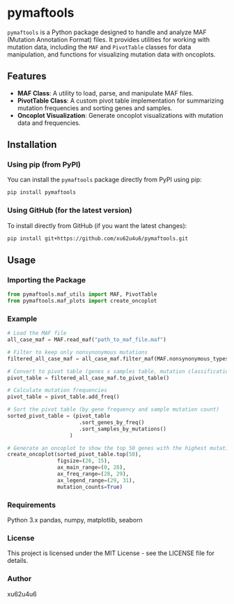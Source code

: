 
# pymaftools

`pymaftools` is a Python package designed to handle and analyze MAF (Mutation Annotation Format) files. It provides utilities for working with mutation data, including the `MAF` and `PivotTable` classes for data manipulation, and functions for visualizing mutation data with oncoplots.

## Features

- **MAF Class**: A utility to load, parse, and manipulate MAF files.
- **PivotTable Class**: A custom pivot table implementation for summarizing mutation frequencies and sorting genes and samples.
- **Oncoplot Visualization**: Generate oncoplot visualizations with mutation data and frequencies.

## Installation

### Using pip (from PyPI)
You can install the `pymaftools` package directly from PyPI using pip:

```bash
pip install pymaftools
```

### Using GitHub (for the latest version)
To install directly from GitHub (if you want the latest changes):

```bash
pip install git+https://github.com/xu62u4u6/pymaftools.git
```


## Usage

### Importing the Package

```python
from pymaftools.maf_utils import MAF, PivotTable
from pymaftools.maf_plots import create_oncoplot
```

### Example

```python
# Load the MAF file
all_case_maf = MAF.read_maf("path_to_maf_file.maf")

# Filter to keep only nonsynonymous mutations
filtered_all_case_maf = all_case_maf.filter_maf(MAF.nonsynonymous_types)

# Convert to pivot table (genes x samples table, mutation classification as values)
pivot_table = filtered_all_case_maf.to_pivot_table()

# Calculate mutation frequencies
pivot_table = pivot_table.add_freq()

# Sort the pivot table (by gene frequency and sample mutation count)
sorted_pivot_table = (pivot_table
                       .sort_genes_by_freq()  
                       .sort_samples_by_mutations()
                    )

# Generate an oncoplot to show the top 50 genes with the highest mutation frequencies
create_oncoplot(sorted_pivot_table.top(50), 
                figsize=(26, 15),
                ax_main_range=(0, 28), 
                ax_freq_range=(28, 29), 
                ax_legend_range=(29, 31),
                mutation_counts=True)

```

### Requirements
Python 3.x
pandas, numpy, matplotlib, seaborn
### License
This project is licensed under the MIT License - see the LICENSE file for details.

### Author
xu62u4u6

